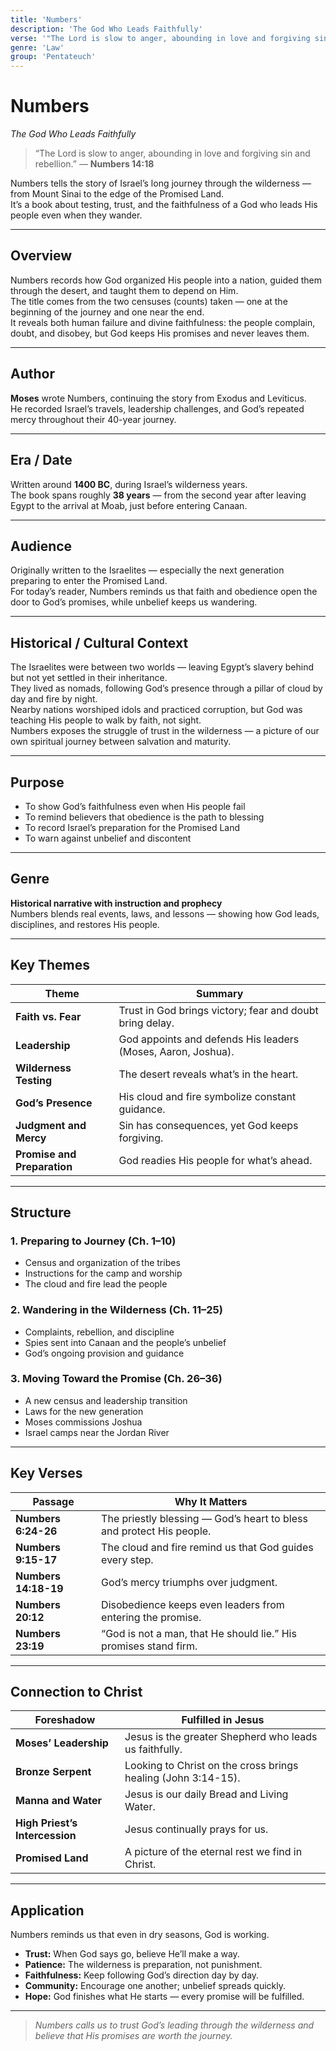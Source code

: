 ```yaml
---
title: 'Numbers'
description: 'The God Who Leads Faithfully'
verse: '"The Lord is slow to anger, abounding in love and forgiving sin and rebellion." — Numbers 14:18'
genre: 'Law'
group: 'Pentateuch'
---
```


# Numbers  
*The God Who Leads Faithfully*

> “The Lord is slow to anger, abounding in love and forgiving sin and rebellion.” — **Numbers 14:18**

Numbers tells the story of Israel’s long journey through the wilderness — from Mount Sinai to the edge of the Promised Land.  
It’s a book about testing, trust, and the faithfulness of a God who leads His people even when they wander.

---

## Overview  
Numbers records how God organized His people into a nation, guided them through the desert, and taught them to depend on Him.  
The title comes from the two censuses (counts) taken — one at the beginning of the journey and one near the end.  
It reveals both human failure and divine faithfulness: the people complain, doubt, and disobey, but God keeps His promises and never leaves them.

---

## Author  
**Moses** wrote Numbers, continuing the story from Exodus and Leviticus.  
He recorded Israel’s travels, leadership challenges, and God’s repeated mercy throughout their 40-year journey.

---

## Era / Date  
Written around **1400 BC**, during Israel’s wilderness years.  
The book spans roughly **38 years** — from the second year after leaving Egypt to the arrival at Moab, just before entering Canaan.

---

## Audience  
Originally written to the Israelites — especially the next generation preparing to enter the Promised Land.  
For today’s reader, Numbers reminds us that faith and obedience open the door to God’s promises, while unbelief keeps us wandering.

---

## Historical / Cultural Context  
The Israelites were between two worlds — leaving Egypt’s slavery behind but not yet settled in their inheritance.  
They lived as nomads, following God’s presence through a pillar of cloud by day and fire by night.  
Nearby nations worshiped idols and practiced corruption, but God was teaching His people to walk by faith, not sight.  
Numbers exposes the struggle of trust in the wilderness — a picture of our own spiritual journey between salvation and maturity.

---

## Purpose  
- To show God’s faithfulness even when His people fail  
- To remind believers that obedience is the path to blessing  
- To record Israel’s preparation for the Promised Land  
- To warn against unbelief and discontent  

---

## Genre  
**Historical narrative with instruction and prophecy**  
Numbers blends real events, laws, and lessons — showing how God leads, disciplines, and restores His people.

---

## Key Themes  

| Theme | Summary |
|-------|----------|
| **Faith vs. Fear** | Trust in God brings victory; fear and doubt bring delay. |
| **Leadership** | God appoints and defends His leaders (Moses, Aaron, Joshua). |
| **Wilderness Testing** | The desert reveals what’s in the heart. |
| **God’s Presence** | His cloud and fire symbolize constant guidance. |
| **Judgment and Mercy** | Sin has consequences, yet God keeps forgiving. |
| **Promise and Preparation** | God readies His people for what’s ahead. |

---

## Structure  

### 1. Preparing to Journey (Ch. 1–10)
- Census and organization of the tribes  
- Instructions for the camp and worship  
- The cloud and fire lead the people  

### 2. Wandering in the Wilderness (Ch. 11–25)
- Complaints, rebellion, and discipline  
- Spies sent into Canaan and the people’s unbelief  
- God’s ongoing provision and guidance  

### 3. Moving Toward the Promise (Ch. 26–36)
- A new census and leadership transition  
- Laws for the new generation  
- Moses commissions Joshua  
- Israel camps near the Jordan River  

---

## Key Verses  

| Passage | Why It Matters |
|----------|----------------|
| **Numbers 6:24-26** | The priestly blessing — God’s heart to bless and protect His people. |
| **Numbers 9:15-17** | The cloud and fire remind us that God guides every step. |
| **Numbers 14:18-19** | God’s mercy triumphs over judgment. |
| **Numbers 20:12** | Disobedience keeps even leaders from entering the promise. |
| **Numbers 23:19** | “God is not a man, that He should lie.” His promises stand firm. |

---

## Connection to Christ  

| Foreshadow | Fulfilled in Jesus |
|-------------|-------------------|
| **Moses’ Leadership** | Jesus is the greater Shepherd who leads us faithfully. |
| **Bronze Serpent** | Looking to Christ on the cross brings healing (John 3:14-15). |
| **Manna and Water** | Jesus is our daily Bread and Living Water. |
| **High Priest’s Intercession** | Jesus continually prays for us. |
| **Promised Land** | A picture of the eternal rest we find in Christ. |

---

## Application  
Numbers reminds us that even in dry seasons, God is working.  
- **Trust:** When God says go, believe He’ll make a way.  
- **Patience:** The wilderness is preparation, not punishment.  
- **Faithfulness:** Keep following God’s direction day by day.  
- **Community:** Encourage one another; unbelief spreads quickly.  
- **Hope:** God finishes what He starts — every promise will be fulfilled.  

---

> *Numbers calls us to trust God’s leading through the wilderness and believe that His promises are worth the journey.*
